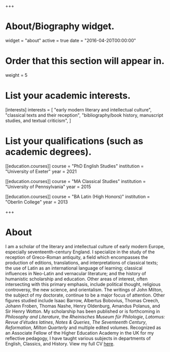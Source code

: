 +++
# About/Biography widget.
widget = "about"
active = true
date = "2016-04-20T00:00:00"

# Order that this section will appear in.
weight = 5

# List your academic interests.
[interests]
  interests = [
    "early modern literary and intellectual culture",
    "classical texts and their reception",
    "bibliography/book history, manuscript studies, and textual criticism",
  ]

# List your qualifications (such as academic degrees).
[[education.courses]]
  course = "PhD English Studies"
  institution = "University of Exeter"
  year = 2021

[[education.courses]]
  course = "MA Classical Studies"
  institution = "University of Pennsylvania"
  year = 2015

[[education.courses]]
  course = "BA Latin (High Honors)"
  institution = "Oberlin College"
  year = 2013
 
+++

# About

I am a scholar of the literary and intellectual culture of early modern Europe, especially seventeenth-century England. I specialize in the study of the reception of Greco-Roman antiquity, a field which encompasses the production of editions, translations, and interpretations of classical texts; the use of Latin as an international language of learning; classical influences in Neo-Latin and vernacular literature; and the history of humanistic scholarship and education. Other areas of interest, often intersecting with this primary emphasis, include political thought, religious controversy, the new science, and orientalism. The writings of John Milton, the subject of my doctorate, continue to be a major focus of attention. Other figures studied include Isaac Barrow, Albertus Bobovius, Thomas Creech, Johann Froben, Thomas Nashe, Henry Oldenburg, Amandus Polanus, and Sir Henry Wotton. My scholarship has been published or is forthcoming in *Philosophy and Literature*, the *Rheinisches Museum für Philologie*, *Latomus: Revue d'études latines*, *Notes & Queries*, *The Seventeenth Century*, *Reformation*, *Milton Quarterly* and multiple edited volumes. Recognized as an Associate Fellow of the Higher Education Academy in the UK for my reflective pedagogy, I have taught various subjects in departments of English, Classics, and History. View my full CV [here](pdf/CV_Vozar.pdf).
